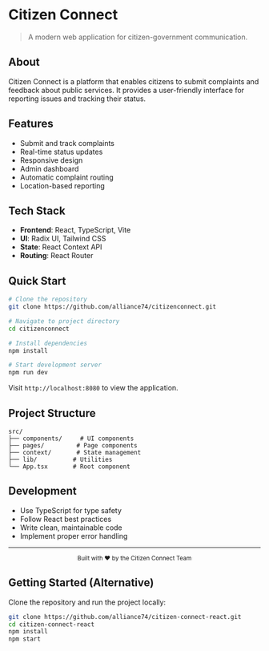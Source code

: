 # Citizen Connect


> A modern web application for citizen-government communication.

## About

Citizen Connect is a platform that enables citizens to submit complaints and feedback about public services. It provides a user-friendly interface for reporting issues and tracking their status.

## Features

- Submit and track complaints
- Real-time status updates
- Responsive design
- Admin dashboard
- Automatic complaint routing
- Location-based reporting

## Tech Stack

- **Frontend**: React, TypeScript, Vite
- **UI**: Radix UI, Tailwind CSS
- **State**: React Context API
- **Routing**: React Router

## Quick Start

```bash
# Clone the repository
git clone https://github.com/alliance74/citizenconnect.git

# Navigate to project directory
cd citizenconnect

# Install dependencies
npm install

# Start development server
npm run dev
```

Visit `http://localhost:8080` to view the application.

## Project Structure

```
src/
├── components/     # UI components
├── pages/         # Page components
├── context/       # State management
├── lib/          # Utilities
└── App.tsx       # Root component
```

## Development

- Use TypeScript for type safety
- Follow React best practices
- Write clean, maintainable code
- Implement proper error handling

---

<div align="center">
  <sub>Built with ❤️ by the Citizen Connect Team</sub>
</div>

## Getting Started (Alternative)

Clone the repository and run the project locally:

```bash
git clone https://github.com/alliance74/citizen-connect-react.git
cd citizen-connect-react
npm install
npm start
